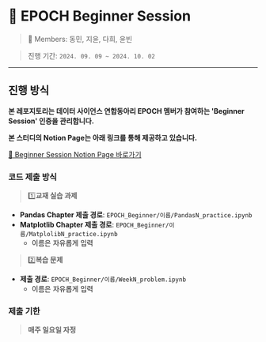 # 🌱 EPOCH Beginner Session

> 👥 Members: 동민, 지윤, 다희, 윤빈

> 진행 기간: `2024. 09. 09 ~ 2024. 10. 02`

---

## 진행 방식

**본 레포지토리는 데이터 사이언스 연합동아리 EPOCH 멤버가 참여하는 'Beginner Session' 인증을 관리합니다.**

**본 스터디의 Notion Page는 아래 링크를 통해 제공하고 있습니다.**

[🔗 Beginner Session Notion Page 바로가기](https://tartan-text-a3d.notion.site/Beginner-Session-bdd02390f6cb4bad914902a6eb4522ca?pvs=4)

### 코드 제출 방식

> 1️⃣**교재 실습 과제**

- **Pandas Chapter 제출 경로**: `EPOCH_Beginner/이름/PandasN_practice.ipynb`
- **Matplotlib Chapter 제출 경로**: `EPOCH_Beginner/이름/MatplolibN_practice.ipynb`
    - 이름은 자유롭게 입력

> 2️⃣**복습 문제**

- **제출 경로**: `EPOCH_Beginner/이름/WeekN_problem.ipynb`
    - 이름은 자유롭게 입력

### 제출 기한

> **매주 일요일 자정**
